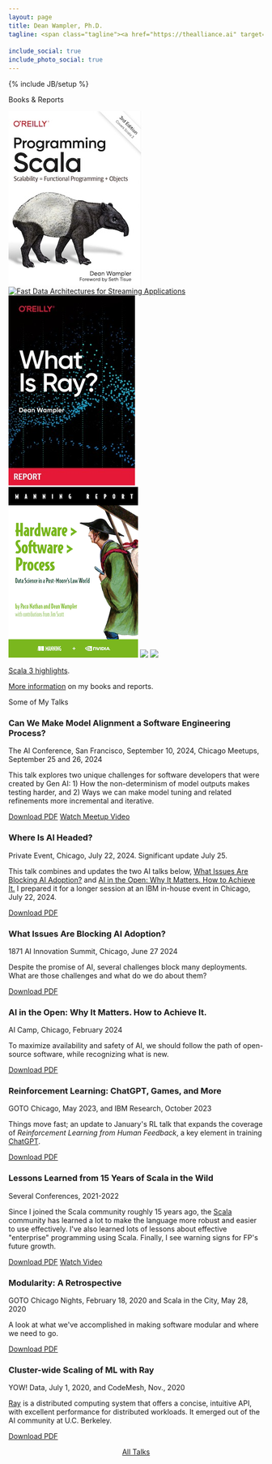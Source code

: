 ```yaml
---
layout: page
title: Dean Wampler, Ph.D.
tagline: <span class="tagline"><a href="https://thealliance.ai" target="ai">The AI Alliance</a> and <a href="https://research.ibm.com/" target="ibm">IBM Research</a>.<br/>Industry expert in AI/ML engineering, streaming data, and Scala.<br/><a href="/books">Author</a>, <a href="/talks">public speaker</a>, and <a href="/photography/">photographer</a>.</span>

include_social: true
include_photo_social: true
---
```

{% include JB/setup %}

<section id="books" class="centered">
  <p class="section-title"><span>Books &amp; Reports</span></p>
  <div class="books-list">
    <a href="books/programmingscala.html" class="image-hover-border"><img src="/assets/images/prog_scala_3ed_comp-quarter_size.jpg" alt="Programming Scala, 3rd Edition" class="book-image-thumbnail"/></a>
    <a href="books/fd-arch-streaming.html" class="image-hover-border"><img src="/assets/images/FastDataArch-StreamingApps-2ndEd-256x337.png" alt="Fast Data Architectures for Streaming Applications" class="book-image-thumbnail"/></a>
    <a href="books/what-is-ray.html" class="image-hover-border"><img src="/assets/images/WhatIsRay.jpg" alt="What Is Ray?" class="book-image-thumbnail"/></a>
    <a href="books/hardware-software-process.html" class="image-hover-border"><img src="/assets/images/HardwareSoftwareProcess-256x337.png" alt="Hardware > Software > Process" class="book-image-thumbnail"/></a>
    <a href="books/fpjava.html" class="image-hover-border"><img src="/assets/images/FPforJavaDevsCover_256x337.png" class="book-image-thumbnail"/></a>
    <a href="books/programminghive.html" class="image-hover-border"><img src="/assets/images/prog_hive_mech_cover_front_252x331.png" class="book-image-thumbnail"/></a>
  </div>
  <p class="talk"><a href="/scala3-highlights.html">Scala 3 highlights</a>.</p>
  <p class="talk"><a href="/books">More information</a> on my books and reports.</p>
</section>

<section id="talks" class="talks centered">
  <p class="section-title"><span>Some of My Talks</span></p>

  <article class="talk">
    <a id="Model-Alignment-and-Software-Engineering" class="anchor"></a>
    <h1>Can We Make Model Alignment a Software Engineering Process?</h1>
    <p class="talk-desc">The AI Conference, San Francisco, September 10, 2024, Chicago Meetups, September 25 and 26, 2024</p>
    <p>This talk explores two unique challenges for software developers that were created by Gen AI: 1) How the non-determinism of model outputs makes testing harder, and 2) Ways we can make model tuning and related refinements more incremental and iterative.</p>
    <div class="more">
      <a href="/polyglotprogramming/papers/Model-Alignment-and-Software-Engineering.pdf" class="button button-pdf" target="pdf">Download PDF</a>
      <a href="https://youtu.be/PyA7AisE17Q?t=1828" class="button button-video no-glyph" target="youtube">Watch Meetup Video</a>
    </div>
  </article>

  <article class="talk">
    <a id="WhereIsAIHeaded" class="anchor"></a>
    <h1>Where Is AI Headed?</h1>
    <p class="talk-desc">Private Event, Chicago, July 22, 2024. Significant update July 25.</p>
    <p>This talk combines and updates the two AI talks below, <a href="#IssuesBlockingAIAdoption">What Issues Are Blocking AI Adoption?</a> and <a href="#AI-in-the-Open">AI in the Open: Why It Matters. How to Achieve It.</a> I prepared it for a longer session at an IBM in-house event in Chicago, July 22, 2024.</p>
    <div class="more">
      <a href="/polyglotprogramming/papers/WhereIsAIHeaded.pdf" class="button button-pdf" target="pdf">Download PDF</a>
    </div>
  </article>

  <article class="talk">
    <a id="IssuesBlockingAIAdoption" class="anchor"></a>
    <h1>What Issues Are Blocking AI Adoption?</h1>
    <p class="talk-desc">1871 AI Innovation Summit, Chicago, June 27 2024</p>
    <p>Despite the promise of AI, several challenges block many deployments. What are those challenges and what do we do about them?</p>
    <div class="more">
      <a href="/polyglotprogramming/papers/IssuesBlockingAIAdoption.pdf" class="button button-pdf" target="pdf">Download PDF</a>
    </div>
  </article>

  <article class="talk">
    <a id="AI-in-the-Open" class="anchor"></a>
    <h1>AI in the Open: Why It Matters. How to Achieve It.</h1>
    <p class="talk-desc">AI Camp, Chicago, February 2024</p>
    <p>To maximize availability and safety of AI, we should follow the path of open-source software, while recognizing what is new.</p>
    <div class="more">
      <a href="/polyglotprogramming/papers/AI-in-the-Open.pdf" class="button button-pdf" target="pdf">Download PDF</a>
    </div>
  </article>

  <article class="talk">
    <a id="ReinforcementLearningChatGPT" class="anchor"></a>
    <h1>Reinforcement Learning: ChatGPT, Games, and More</h1>
    <p class="talk-desc">GOTO Chicago, May 2023, and IBM Research, October 2023</p>
    <p>Things move fast; an update to January's RL talk that expands the coverage of <em>Reinforcement Learning from Human Feedback</em>, a key element in training <a href="https://openai.com/blog/chatgpt" target="_chatgpt">ChatGPT</a>.</p>
    <div class="more">
      <a href="/polyglotprogramming/papers/ReinforcementLearningChatGPT.pdf" class="button button-pdf" target="pdf">Download PDF</a>
    </div>
  </article>

  <article class="talk">
    <a id="15YearsOfScala" class="anchor"></a>
    <h1>Lessons Learned from 15 Years of Scala in the Wild</h1>
    <p class="talk-desc">Several Conferences, 2021-2022</p>
    <p>Since I joined the Scala community roughly 15 years ago, the <a href="https://scala-lang.org" target="scala">Scala</a> community has learned a lot to make the language more robust and easier to use effectively. I've also learned lots of lessons about effective "enterprise" programming using Scala. Finally, I see warning signs for FP's future growth.</p>
    <div class="more">
      <a href="/polyglotprogramming/papers/15YearsOfScala.pdf" class="button button-pdf" target="pdf">Download PDF</a>
      <a href="https://www.youtube.com/watch?v=cpWc7j85inQ" class="button button-video no-glyph" target="video">Watch Video</a>
    </div>
  </article>

  <article class="talk">
    <a id="Modularity-a-Retrospective" class="anchor"></a>
    <h1>Modularity: A Retrospective</h1>
    <p class="talk-desc">GOTO Chicago Nights, February 18, 2020 and Scala in the City, May 28, 2020</p>
    <p>A look at what we've accomplished in making software modular and
      where we need to go.</p>
    <div class="more">
      <a href="/polyglotprogramming/papers/Modularity-a-Retrospective.pdf" class="button button-pdf" target="pdf">Download PDF</a>
    </div>
  </article>

  <article class="talk">
    <a id="ClusterWideScalingOfMLWithRay" class="anchor"></a>
    <h1>Cluster-wide Scaling of ML with Ray</h1>
    <p class="talk-desc">YOW! Data, July 1, 2020, and CodeMesh, Nov., 2020</p>
    <p><a href="https://ray.io" target="ray">Ray</a> is a distributed computing system that offers a concise, intuitive API, with excellent performance for distributed workloads. It emerged out of the AI community at U.C. Berkeley.</p>
    <div class="more">
      <a href="/polyglotprogramming/papers/ClusterWideScalingOfMLWithRay.pdf" class="button button-pdf" target="pdf">Download PDF</a>
    </div>
  </article>
  <p>
    <center><a href="/polyglotprogramming/papers">All Talks</a></center>
  </p>

</section>
